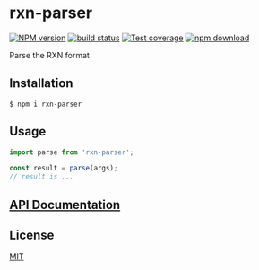 # rxn-parser

[![NPM version][npm-image]][npm-url]
[![build status][ci-image]][ci-url]
[![Test coverage][codecov-image]][codecov-url]
[![npm download][download-image]][download-url]

Parse the RXN format

## Installation

`$ npm i rxn-parser`


## Usage

```js
import parse from 'rxn-parser';

const result = parse(args);
// result is ...
```

## [API Documentation](https://cheminfo.github.io/rxn-parser/)

## License

[MIT](./LICENSE)

[npm-image]: https://img.shields.io/npm/v/rxn-parser.svg
[npm-url]: https://www.npmjs.com/package/rxn-parser
[ci-image]: https://github.com/cheminfo/rxn-parser/workflows/Node.js%20CI/badge.svg?branch=master
[ci-url]: https://github.com/cheminfo/rxn-parser/actions?query=workflow%3A%22Node.js+CI%22
[codecov-image]: https://img.shields.io/codecov/c/github/cheminfo/rxn-parser.svg
[codecov-url]: https://codecov.io/gh/cheminfo/rxn-parser
[download-image]: https://img.shields.io/npm/dm/rxn-parser.svg
[download-url]: https://www.npmjs.com/package/rxn-parser

